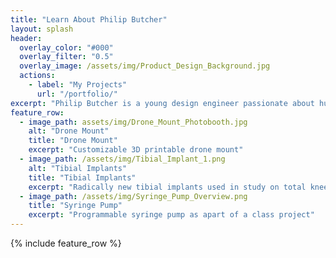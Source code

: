 ```yaml
---
title: "Learn About Philip Butcher"
layout: splash
header:
  overlay_color: "#000"
  overlay_filter: "0.5"
  overlay_image: /assets/img/Product_Design_Background.jpg
  actions:
    - label: "My Projects"
      url: "/portfolio/"
excerpt: "Philip Butcher is a young design engineer passionate about human-centered design thinking and sustainability. He has a diverse set of both technical and interpersonal skills that he has gained through various experiences."
feature_row:
  - image_path: assets/img/Drone_Mount_Photobooth.jpg
    alt: "Drone Mount"
    title: "Drone Mount"
    excerpt: "Customizable 3D printable drone mount"
  - image_path: /assets/img/Tibial_Implant_1.png
    alt: "Tibial Implants"
    title: "Tibial Implants"
    excerpt: "Radically new tibial implants used in study on total knee replacement surgeries"
  - image_path: /assets/img/Syringe_Pump_Overview.png
    title: "Syringe Pump"
    excerpt: "Programmable syringe pump as apart of a class project"
---
```


{% include feature_row %}

